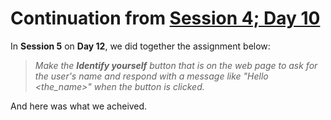 # Continuation from [Session 4; Day 10](../../session-4)
In **Session 5** on **Day 12**, we did together the assignment below:
> *Make the **Identify yourself** button that is on the web page to ask
for the user's name and respond with a message like "Hello <the_name>"
when the button is clicked.*

And here was what we acheived.
